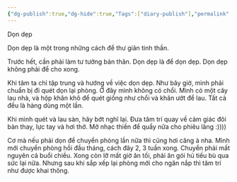 ```yaml
---
{"dg-publish":true,"dg-hide":true,"Tags":["diary-publish"],"permalink":"/ban-than/nhat-ky/nam-2023/thang-8/2023-08-21-mad-bear-2/","hide":true,"dgPassFrontmatter":true}
---
```



Dọn dẹp

Dọn dẹp là một trong những cách để thư giãn tinh thần.

Trước hết, cần phải làm tư tưởng bản thân.
Dọn dẹp là để dọn dẹp.
Dọn dẹp không phải để cho xong.

Khi tâm ta chỉ tập trung và hướng về việc dọn dẹp.
Như bây giờ, mình phải chuẩn bị đi quét dọn lại phòng.
Ở đây mình không có chổi. Mình có một cây lau nhà, và hộp khăn khô để quét giống như chổi và khăn ướt để lau. Tất cả đều là hàng dùng một lần.

Khi mình quét và lau sàn, hãy bớt nghĩ lại.
Đưa tâm trí quay về cảm giác đôi bàn thay, lực tay và hơi thở.
Mở nhạc thiền để quẩy nữa cho phiêu lãng :))))

Cơ mà nếu phải dọn để chuyển phòng lần nữa thì cũng hơi căng à nha.
Mình mới chuyển phòng hồi đầu tháng, cách đây 2, 3 tuần xong.
Chuyển phải mất nguyên cả buổi chiều. Xong còn lỡ mất giờ ăn tối, phải ăn gói hủ tiếu bù qua sức lại nữa.
Nhưng sau khi sắp xếp lại phòng mới cho ngăn nắp thì tâm trí như được khai thông.